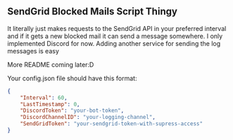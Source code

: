 ## SendGrid Blocked Mails Script Thingy

It literally just makes requests to the SendGrid API in your preferred interval and if it gets a new blocked mail it can send a message somewhere. I only implemented Discord for now. Adding another service for sending the log messages is easy

More README coming later:D

Your config.json file should have this format:
```json
{
    "Interval": 60,
    "LastTimestamp": 0,
    "DiscordToken": "your-bot-token",
    "DiscordChannelID": "your-logging-channel",
    "SendGridToken": "your-sendgrid-token-with-supress-access"
}
```